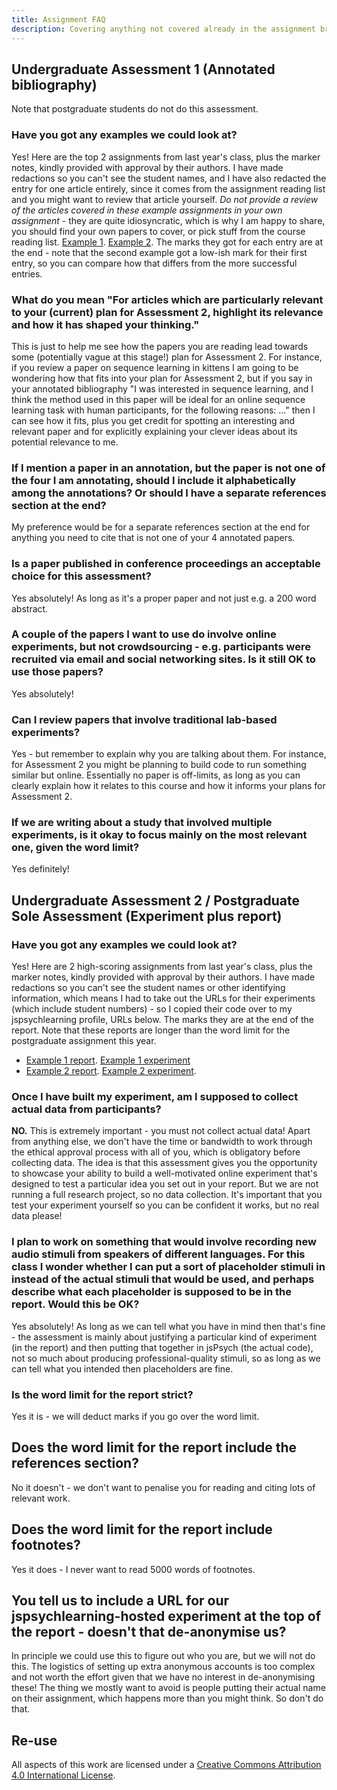 ```yaml
---
title: Assignment FAQ
description: Covering anything not covered already in the assignment brief
---
```


## Undergraduate Assessment 1 (Annotated bibliography)

Note that postgraduate students do not do this assessment.

### Have you got any examples we could look at?

Yes! Here are the top 2 assignments from last year's class, plus the marker notes, kindly provided with approval by their authors. I have made redactions so you can't see the student names, and I have also redacted the entry for one article entirely, since it comes from the assignment reading list and you might want to review that article yourself. *Do not provide a review of the articles covered in these example assignments in your own assignment* - they are quite idiosyncratic, which is why I am happy to share, you should find your own papers to cover, or pick stuff from the course reading list. [Example 1](AnnotatedBibliographyExample1.pdf). [Example 2](AnnotatedBibliographyExample2.pdf). The marks they got for each entry are at the end - note that the second example got a low-ish mark for their first entry, so you can compare how that differs from the more successful entries.

### What do you mean "For articles which are particularly relevant to your (current) plan for Assessment 2, highlight its relevance and how it has shaped your thinking."

This is just to help me see how the papers you are reading lead towards some (potentially vague at this stage!) plan for Assessment 2. For instance, if you review a paper on sequence learning in kittens I am going to be wondering how that fits into your plan for Assessment 2, but if you say in your annotated bibliography "I was interested in sequence learning, and I think the method used in this paper will be ideal for an online sequence learning task with human participants, for the following reasons: ..." then I can see how it fits, plus you get credit for spotting an interesting and relevant paper and for explicitly explaining your clever ideas about its potential relevance to me.

### If I mention a paper in an annotation, but the paper is not one of the four I am annotating, should I include it alphabetically among the annotations? Or should I have a separate references section at the end?

My preference would be for a separate references section at the end for anything you need to cite that is not one of your 4 annotated papers.

### Is a paper published in conference proceedings an acceptable choice for this assessment? 

Yes absolutely! As long as it's a proper paper and not just e.g. a 200 word abstract.

### A couple of the papers I want to use do involve online experiments, but not crowdsourcing - e.g. participants were recruited via email and social networking sites. Is it still OK to use those papers?

Yes absolutely! 

### Can I review papers that involve traditional lab-based experiments?

Yes - but remember to explain why you are talking about them. For instance, for Assessment 2 you might be planning to build code to run something similar but online. Essentially no paper is off-limits, as long as you can clearly explain how it relates to this course and how it informs your plans for Assessment 2.

###  If we are writing about a study that involved multiple experiments, is it okay to focus mainly on the most relevant one, given the word limit?

Yes definitely!

## Undergraduate Assessment 2 / Postgraduate Sole Assessment (Experiment plus report)

### Have you got any examples we could look at?

Yes! Here are 2 high-scoring assignments from last year's class, plus the marker notes, kindly provided with approval by their authors. I have made redactions so you can't see the student names or other identifying information, which means I had to take out the URLs for their experiments (which include student numbers) - so I copied their code over to my jspsychlearning profile, URLs below. The marks they are at the end of the report. Note that these reports are longer than the word limit for the postgraduate assignment this year.
- [Example 1 report](ProgrammingReportExample1.pdf). [Example 1 experiment](https://jspsychlearning.ppls.ed.ac.uk/~ksmith7/Assessment2Examples/Example1/Example1.html)
- [Example 2 report](ProgrammingReportExample2.pdf). [Example 2 experiment](https://jspsychlearning.ppls.ed.ac.uk/~ksmith7/Assessment2Examples/Example2/Example2.html).


###  Once I have built my experiment, am I supposed to collect actual data from participants?

**NO.** This is extremely important - you must not collect actual data! Apart from anything else, we don't have the time or bandwidth to work through the ethical approval process with all of you, which is obligatory before collecting data. The idea is that this assessment gives you the opportunity to showcase your ability to build a well-motivated online experiment that's designed to test a particular idea you set out in your report. But we are not running a full research project, so no data collection. It's important that you test your experiment yourself so you can be confident it works, but no real data please!

###  I plan to work on something that would involve recording new audio stimuli from speakers of different languages. For this class I wonder whether I can put a sort of placeholder stimuli in instead of the actual stimuli that would be used, and perhaps describe what each placeholder is supposed to be in the report. Would this be OK?

Yes absolutely! As long as we can tell what you have in mind then that's fine - the assessment is mainly about justifying a particular kind of experiment (in the report) and then putting that together in jsPsych (the actual code), not so much about producing professional-quality stimuli, so as long as we can tell what you intended then placeholders are fine.

### Is the word limit for the report strict?

Yes it is - we will deduct marks if you go over the word limit.

## Does the word limit for the report include the references section?

No it doesn't - we don't want to penalise you for reading and citing lots of relevant work.

## Does the word limit for the report include footnotes?

Yes it does - I never want to read 5000 words of footnotes.

## You tell us to include a URL for our jspsychlearning-hosted experiment at the top of the report - doesn't that de-anonymise us?

In principle we could use this to figure out who you are, but we will not do this. The logistics of setting up extra anonymous accounts is too complex and not worth the effort given that we have no interest in de-anonymising these! The thing we mostly want to avoid is people putting their actual name on their assignment, which happens more than you might think. So don't do that.

## Re-use

All aspects of this work are licensed under a [Creative Commons Attribution 4.0 International License](http://creativecommons.org/licenses/by/4.0/).
